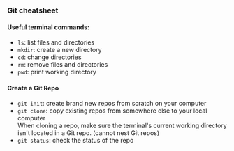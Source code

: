 ### Git cheatsheet

#### Useful terminal commands:
* `ls`: list files and directories
* `mkdir`: create a new directory
* `cd`: change directories
* `rm`: remove files and directories
* `pwd`: print working directory


#### Create a Git Repo
* `git init`: create brand new repos from scratch on your computer
* `git clone`: copy existing repos from somewhere else to your local computer  <br>
When cloning a repo, make sure the terminal's current working directory isn't located in a Git repo. (cannot nest Git repos)
* `git status`: check the status of the repo


